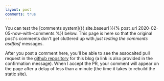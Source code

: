 ```yaml
---
layout: post
comments: true
---
```


You can test the [comments system]({{ site.baseurl }}{% post_url 2020-02-05-now-with-comments %}) below. This page is here so that the original post's comments don't get cluttered up with _just testing the comments asdfasf_ messages.

After you post a comment here, you'll be able to see the assocaited pull request in the [github repository](https://github.com/travisdowns/travisdowns.github.io/pulls) for this blog (a link is also provided in the confirmation message). When I accept the PR, your comment will appear on the page after a delay of less than a minute (the time it takes to rebuild the static site).

